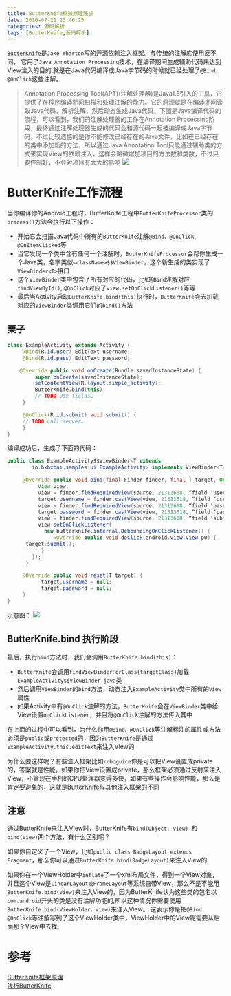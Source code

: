 ```yaml
---
title: ButterKnife框架原理浅析
date: 2016-07-21 23:46:25
categories: 源码解析
tags: [ButterKnife,源码解析]
---
```



[`ButterKnife`](http://jakewharton.github.io/butterknife/)是`Jake Wharton`写的开源依赖注入框架。与传统的注解库使用反不同，
它用了`Java Annotation Processing`技术，在编译期间生成辅助代码来达到View注入的目的,就是在Java代码编译成Java字节码的时候就已经处理了`@Bind、@OnClick`这些注解。

<!--more-->

> Annotation Processing Tool(APT)(注解处理器)是Java1.5引入的工具，它提供了在程序编译期间扫描和处理注解的能力。它的原理就是在编译期间读取Java代码，解析注解，然后动态生成Java代码。下图是Java编译代码的流程，可以看到，我们的注解处理器的工作在Annotation Processing阶段，最终通过注解处理器生成的代码会和源代码一起被编译成Java字节码。不过比较遗憾的是你不能修改已经存在的Java文件，比如在已经存在的类中添加新的方法，所以通过Java Annotation Tool只能通过辅助类的方式来实现View的依赖注入，这样会略微增加项目的方法数和类数，不过只要控制好，不会对项目有太大的影响
![](http://oeiu2t0ur.bkt.clouddn.com/213213.png)

# ButterKnife工作流程
当你编译你的Android工程时，ButterKnife工程中`ButterKnifeProcessor`类的`process()`方法会执行以下操作：

- 开始它会扫描Java代码中所有的`ButterKnife`注解`@Bind、@OnClick、@OnItemClicked`等
- 当它发现一个类中含有任何一个注解时，`ButterKnifeProcessor`会帮你生成一个Java类，名字类似`<className>$$ViewBinder`，这个新生成的类实现了`ViewBinder<T>`接口
- 这个`ViewBinder`类中包含了所有对应的代码，比如`@Bind`注解对应`findViewById()`, `@OnClick`对应了`view.setOnClickListener()`等等
- 最后当Activity启动`ButterKnife.bind(this)`执行时，`ButterKnife`会去加载对应的`ViewBinder`类调用它们的`bind()`方法

## 栗子
```java
class ExampleActivity extends Activity {
     @Bind(R.id.user) EditText username;
     @Bind(R.id.pass) EditText password;

    @Override public void onCreate(Bundle savedInstanceState) {
         super.onCreate(savedInstanceState);
         setContentView(R.layout.simple_activity);
         ButterKnife.bind(this);
         // TODO Use fields…
     }

     @OnClick(R.id.submit) void submit() {
     // TODO call server…
     }
}
```

编译成功后，生成了下面的代码：
```java
public class ExampleActivity$$ViewBinder<T extends 
        io.bxbxbai.samples.ui.ExampleActivity> implements ViewBinder<T> {

     @Override public void bind(final Finder finder, final T target, Object source) {
          View view;
          view = finder.findRequiredView(source, 21313618, “field ‘user’”);
          target.username = finder.castView(view, 21313618, “field ‘user’”);
          view = finder.findRequiredView(source, 21313618, “field ‘pass’”);
          target.password = finder.castView(view, 21313618, “field ‘pass’”);
          view = finder.findRequiredView(source, 21313618, “field ‘submit’ and method ‘submit’”);
          view.setOnClickListener(
            new butterknife.internal.DebouncingOnClickListener() {
               @Override public void doClick(android.view.View p0) {
      target.submit();
           }
        });
      }

     @Override public void reset(T target) {
           target.username = null;
           target.password = null;
     }
}
```
示意图：
![](http://oeiu2t0ur.bkt.clouddn.com/butterknife_example.png)

## ButterKnife.bind 执行阶段
最后，执行`bind`方法时，我们会调用`ButterKnife.bind(this)`：

- `ButterKnife`会调用`findViewBinderForClass(targetClass)`加载`ExampleActivity$$ViewBinder.java`类
- 然后调用`ViewBinder`的`bind`方法，动态注入`ExampleActivity`类中所有的`View`属性
- 如果Activity中有`@OnClick`注解的方法，`ButterKnife`会在`ViewBinder`类中给View设置`onClickListener`，并且将`@OnClick`注解的方法传入其中

在上面的过程中可以看到，为什么你用`@Bind、@OnClick`等注解标注的属性或方法必须是`public`或`protected`的，因为`ButterKnife`是通过`ExampleActivity.this.editText`来注入View的

为什么要这样呢？有些注入框架比如`roboguice`你是可以把View设置成private的，答案就是性能。如果你把View设置成private，那么框架必须通过反射来注入View，不管现在手机的CPU处理器变得多快，如果有些操作会影响性能，那么是肯定要避免的，这就是ButterKnife与其他注入框架的不同

## 注意
通过ButterKnife来注入View时，ButterKnife有`bind(Object, View) `和 `bind(View)`两个方法，有什么区别呢？

如果你自定义了一个View，比如`public class BadgeLayout extends Fragment`，那么你可以通过`ButterKnife.bind(BadgeLayout)`来注入View的

如果你在一个ViewHolder中`inflate`了一个xml布局文件，得到一个View对象，并且这个View是`LinearLayout或FrameLayout`等系统自带View，那么不是不能用`ButterKnife.bind(View)`来注入View的，因为ButterKnife认为这些类的包名以`com.android`开头的类是没有注解功能的,所以这种情况你需要使用`ButterKnife.bind(ViewHolder，View)`来注入View。
这表示你是把`@Bind、@OnClick`等注解写到了这个ViewHolder类中，ViewHolder中的View呢需要从后面那个View中去找.



# 参考
[ButterKnife框架原理](http://bxbxbai.github.io/2016/03/12/how-butterknife-works/?utm_source=tuicool&utm_medium=referral)  
[浅析ButterKnife](http://mp.weixin.qq.com/s?__biz=MzI1NjEwMTM4OA==&mid=2651232205&idx=1&sn=6c24e6eef2b18f253284b9dd92ec7efb&chksm=f1d9eaaec6ae63b82fd84f72c66d3759c693f164ff578da5dde45d367f168aea0038bc3cc8e8&scene=0#wechat_redirect)
